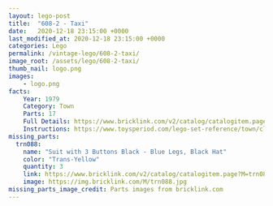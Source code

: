 ```yaml
---
layout: lego-post
title:  "608-2 - Taxi"
date:   2020-12-18 23:15:00 +0000
last_modified_at: 2020-12-18 23:15:00 +0000
categories: Lego
permalink: /vintage-lego/608-2-taxi/
image_root: /assets/lego/608-2-taxi/
thumb_nail: logo.png
images:
    - logo.png
facts:
    Year: 1979
    Category: Town
    Parts: 17
    Full Details: https://www.bricklink.com/v2/catalog/catalogitem.page?S=608-2
    Instructions: https://www.toysperiod.com/lego-set-reference/town/classic-town/traffic/lego-608-2-taxi/
missing_parts:
  trn088:
    name: "Suit with 3 Buttons Black - Blue Legs, Black Hat"
    color: "Trans-Yellow"
    quantity: 3
    link: https://www.bricklink.com/v2/catalog/catalogitem.page?M=trn088
    image: https://img.bricklink.com/M/trn088.jpg
missing_parts_image_credit: Parts images from bricklink.com
---
```

